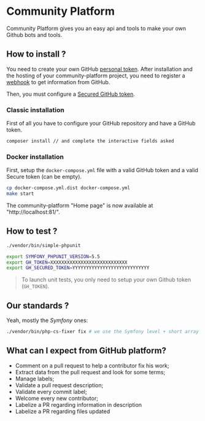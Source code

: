# Community Platform

Community Platform gives you an easy api and tools to make your own Github bots and tools.

## How to install ?

You need to create your own GitHub [personal token](https://github.com/settings/tokens).
After installation and the hosting of your community-platform project, you need to register a [webhook](https://developer.github.com/webhooks/creating/#setting-up-a-webhook) to get
information from GitHub.

Then, you must configure a [Secured GitHub token](https://developer.github.com/webhooks/securing/#setting-your-secret-token).

### Classic installation

First of all you have to configure your GitHub repository and have a GitHub token.

```bash
composer install // and complete the interactive fields asked
```

### Docker installation

First, setup the `docker-compose.yml` file with a valid GitHub token and a valid Secure token (can be empty).

```bash
cp docker-compose.yml.dist docker-compose.yml
make start
```

The community-platform "Home page" is now available at "http://localhost:81/".

## How to test ?

```bash
./vendor/bin/simple-phpunit
```

```bash
export SYMFONY_PHPUNIT_VERSION=5.5
export GH_TOKEN=XXXXXXXXXXXXXXXXXXXXXXXXXXXX
export GH_SECURED_TOKEN=YYYYYYYYYYYYYYYYYYYYYYYYYYYY
```

> To launch unit tests, you only need to setup your own Github token (`GH_TOKEN`).

## Our standards ?

Yeah, mostly the *Symfony* ones:

```bash
./vendor/bin/php-cs-fixer fix # we use the Symfony level + short array notation filter
```

## What can I expect from GitHub platform?

* Comment on a pull request to help a contributor fix his work;
* Extract data from the pull request and look for some terms;
* Manage labels;
* Validate a pull request description;
* Validate every commit label;
* Welcome every new contributor;
* Labelize a PR regarding information in description
* Labelize a PR regarding files updated
